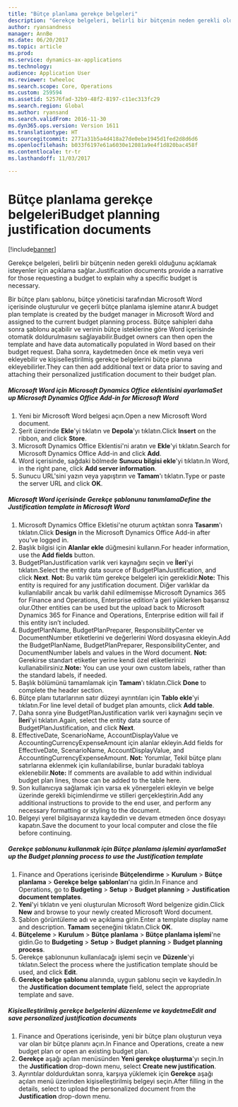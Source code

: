 ```yaml
---
title: "Bütçe planlama gerekçe belgeleri"
description: "Gerekçe belgeleri, belirli bir bütçenin neden gerekli olduğunu açıklamak isteyenler için açıklama sağlar."
author: ryansandness
manager: AnnBe
ms.date: 06/20/2017
ms.topic: article
ms.prod: 
ms.service: dynamics-ax-applications
ms.technology: 
audience: Application User
ms.reviewer: twheeloc
ms.search.scope: Core, Operations
ms.custom: 259594
ms.assetid: 52576fad-32b9-48f2-8197-c11ec313fc29
ms.search.region: Global
ms.author: ryansand
ms.search.validFrom: 2016-11-30
ms.dyn365.ops.version: Version 1611
ms.translationtype: HT
ms.sourcegitcommit: 2771a31b5a4d418a27de0ebe1945d1fed2d8d6d6
ms.openlocfilehash: b033f6197e61a6030e12081a9e4f1d820bac458f
ms.contentlocale: tr-tr
ms.lasthandoff: 11/03/2017

---
```


# <a name="budget-planning-justification-documents"></a><span data-ttu-id="f67f6-103">Bütçe planlama gerekçe belgeleri</span><span class="sxs-lookup"><span data-stu-id="f67f6-103">Budget planning justification documents</span></span>

[!include[banner](../includes/banner.md)]


<span data-ttu-id="f67f6-104">Gerekçe belgeleri, belirli bir bütçenin neden gerekli olduğunu açıklamak isteyenler için açıklama sağlar.</span><span class="sxs-lookup"><span data-stu-id="f67f6-104">Justification documents provide a narrative for those requesting a budget to explain why a specific budget is necessary.</span></span> 

<span data-ttu-id="f67f6-105">Bir bütçe planı şablonu, bütçe yöneticisi tarafından Microsoft Word içerisinde oluşturulur ve geçerli bütçe planlama işlemine atanır.</span><span class="sxs-lookup"><span data-stu-id="f67f6-105">A budget plan template is created by the budget manager in Microsoft Word and assigned to the current budget planning process.</span></span> <span data-ttu-id="f67f6-106">Bütçe sahipleri daha sonra şablonu açabilir ve verinin bütçe isteklerine göre Word içerisinde otomatik doldurulmasını sağlayabilir.</span><span class="sxs-lookup"><span data-stu-id="f67f6-106">Budget owners can then open the template and have data automatically populated in Word based on their budget request.</span></span> <span data-ttu-id="f67f6-107">Daha sonra, kaydetmeden önce ek metin veya veri ekleyebilir ve kişiselleştirilmiş gerekçe belgelerini bütçe planına ekleyebilirler.</span><span class="sxs-lookup"><span data-stu-id="f67f6-107">They can then add additional text or data prior to saving and attaching their personalized justification document to their budget plan.</span></span>

##### <a name="set-up-microsoft-dynamics-office-add-in-for-microsoft-word"></a><span data-ttu-id="f67f6-108">Microsoft Word için Microsoft Dynamics Office eklentisini ayarlama</span><span class="sxs-lookup"><span data-stu-id="f67f6-108">Set up Microsoft Dynamics Office Add-in for Microsoft Word</span></span>

1.  <span data-ttu-id="f67f6-109">Yeni bir Microsoft Word belgesi açın.</span><span class="sxs-lookup"><span data-stu-id="f67f6-109">Open a new Microsoft Word document.</span></span>
2.  <span data-ttu-id="f67f6-110">Şerit üzerinde **Ekle**'yi tıklatın ve **Depola**'yı tıklatın.</span><span class="sxs-lookup"><span data-stu-id="f67f6-110">Click **Insert** on the ribbon, and click **Store**.</span></span>
3.  <span data-ttu-id="f67f6-111">Microsoft Dynamics Office Eklentisi'ni aratın ve **Ekle**'yi tıklatın.</span><span class="sxs-lookup"><span data-stu-id="f67f6-111">Search for Microsoft Dynamics Office Add-in and click **Add**.</span></span>
4.  <span data-ttu-id="f67f6-112">Word içerisinde, sağdaki bölmede **Sunucu bilgisi ekle**'yi tıklatın.</span><span class="sxs-lookup"><span data-stu-id="f67f6-112">In Word, in the right pane, click **Add server information**.</span></span>
5.  <span data-ttu-id="f67f6-113">Sunucu URL'sini yazın veya yapıştırın ve **Tamam**'ı tıklatın.</span><span class="sxs-lookup"><span data-stu-id="f67f6-113">Type or paste the server URL and click **OK**.</span></span>

##### <a name="define-the-justification-template-in-microsoft-word"></a><span data-ttu-id="f67f6-114">Microsoft Word içerisinde Gerekçe şablonunu tanımlama</span><span class="sxs-lookup"><span data-stu-id="f67f6-114">Define the Justification template in Microsoft Word</span></span>

1.  <span data-ttu-id="f67f6-115">Microsoft Dynamics Office Ekletisi'ne oturum açtıktan sonra **Tasarım**'ı tıklatın.</span><span class="sxs-lookup"><span data-stu-id="f67f6-115">Click **Design** in the Microsoft Dynamics Office Add-in after you’ve logged in.</span></span>
2.  <span data-ttu-id="f67f6-116">Başlık bilgisi için **Alanlar ekle** düğmesini kullanın.</span><span class="sxs-lookup"><span data-stu-id="f67f6-116">For header information, use the **Add fields** button.</span></span>
3.  <span data-ttu-id="f67f6-117">BudgetPlanJustification varlık veri kaynağını seçin ve **İleri**'yi tıklatın.</span><span class="sxs-lookup"><span data-stu-id="f67f6-117">Select the entity data source of BudgetPlanJustification, and click **Next**.</span></span> <span data-ttu-id="f67f6-118">**Not:** Bu varlık tüm gerekçe belgeleri için gereklidir.</span><span class="sxs-lookup"><span data-stu-id="f67f6-118">**Note:** This entity is required for any justification document.</span></span> <span data-ttu-id="f67f6-119">Diğer varlıklar da kullanılabilir ancak bu varlık dahil edilmemişse Microsoft Dynamics 365 for Finance and Operations, Enterprise edition'a geri yüklerken başarısız olur.</span><span class="sxs-lookup"><span data-stu-id="f67f6-119">Other entities can be used but the upload back to Microsoft Dynamics 365 for Finance and Operations, Enterprise edition will fail if this entity isn’t included.</span></span>
4.  <span data-ttu-id="f67f6-120">BudgetPlanName, BudgetPlanPreparer, ResponsibilityCenter ve DocumentNumber etiketlerini ve değerlerini Word dosyasına ekleyin.</span><span class="sxs-lookup"><span data-stu-id="f67f6-120">Add the BudgetPlanName, BudgetPlanPreparer, ResponsibilityCenter, and DocumentNumber labels and values in the Word document.</span></span> <span data-ttu-id="f67f6-121">**Not:** Gerekirse standart etiketler yerine kendi özel etiketlerinizi kullanabilirsiniz.</span><span class="sxs-lookup"><span data-stu-id="f67f6-121">**Note:** You can use your own custom labels, rather than the standard labels, if needed.</span></span>
5.  <span data-ttu-id="f67f6-122">Başlık bölümünü tamamlamak için **Tamam**'ı tıklatın.</span><span class="sxs-lookup"><span data-stu-id="f67f6-122">Click **Done** to complete the header section.</span></span>
6.  <span data-ttu-id="f67f6-123">Bütçe planı tutarlarının satır düzeyi ayrıntıları için **Tablo ekle**'yi tıklatın.</span><span class="sxs-lookup"><span data-stu-id="f67f6-123">For line level detail of budget plan amounts, click **Add table**.</span></span>
7.  <span data-ttu-id="f67f6-124">Daha sonra yine BudgetPlanJustification varlık veri kaynağını seçin ve **İleri**'yi tıklatın.</span><span class="sxs-lookup"><span data-stu-id="f67f6-124">Again, select the entity data source of BudgetPlanJustification, and click **Next**.</span></span>
8.  <span data-ttu-id="f67f6-125">EffectiveDate, ScenarioName, AccountDisplayValue ve AccountingCurrencyExpenseAmount için alanlar ekleyin.</span><span class="sxs-lookup"><span data-stu-id="f67f6-125">Add fields for EffectiveDate, ScenarioName, AccountDisplayValue, and AccountingCurrencyExpenseAmount.</span></span> <span data-ttu-id="f67f6-126">**Not:** Yorumlar, Tekil bütçe planı satırlarına eklenmek için kullanılabilirse, bunlar buradaki tabloya eklenebilir.</span><span class="sxs-lookup"><span data-stu-id="f67f6-126">**Note:** If comments are available to add within individual budget plan lines, those can be added to the table here.</span></span>
9.  <span data-ttu-id="f67f6-127">Son kullanıcıya sağlamak için varsa ek yönergeleri ekleyin ve belge üzerinde gerekli biçimlendirme ve stilleri gerçekleştirin.</span><span class="sxs-lookup"><span data-stu-id="f67f6-127">Add any additional instructions to provide to the end user, and perform any necessary formatting or styling to the document.</span></span>
10. <span data-ttu-id="f67f6-128">Belgeyi yerel bilgisayarınıza kaydedin ve devam etmeden önce dosyayı kapatın.</span><span class="sxs-lookup"><span data-stu-id="f67f6-128">Save the document to your local computer and close the file before continuing.</span></span>

##### <a name="set-up-the-budget-planning-process-to-use-the-justification-template"></a><span data-ttu-id="f67f6-129">Gerekçe şablonunu kullanmak için Bütçe planlama işlemini ayarlama</span><span class="sxs-lookup"><span data-stu-id="f67f6-129">Set up the Budget planning process to use the Justification template</span></span>

1.  <span data-ttu-id="f67f6-130">Finance and Operations içerisinde **Bütçelendirme** &gt; **Kurulum** &gt; **Bütçe planlama** &gt; **Gerekçe belge şablonları**'na gidin.</span><span class="sxs-lookup"><span data-stu-id="f67f6-130">In Finance and Operations, go to **Budgeting** &gt; **Setup** &gt; **Budget planning** &gt; **Justification document templates**.</span></span>
2.  <span data-ttu-id="f67f6-131">**Yeni**'yi tıklatın ve yeni oluşturulan Microsoft Word belgenize gidin.</span><span class="sxs-lookup"><span data-stu-id="f67f6-131">Click **New** and browse to your newly created Microsoft Word document.</span></span>
3.  <span data-ttu-id="f67f6-132">Şablon görüntüleme adı ve açıklama girin.</span><span class="sxs-lookup"><span data-stu-id="f67f6-132">Enter a template display name and description.</span></span> <span data-ttu-id="f67f6-133">**Tamam** seçeneğini tıklatın.</span><span class="sxs-lookup"><span data-stu-id="f67f6-133">Click **OK**.</span></span>
4.  <span data-ttu-id="f67f6-134">**Bütçeleme** &gt; **Kurulum** &gt; **Bütçe** **planlama** &gt; **Bütçe planlama işlemi**'ne gidin.</span><span class="sxs-lookup"><span data-stu-id="f67f6-134">Go to **Budgeting** &gt; **Setup** &gt; **Budget** **planning** &gt; **Budget planning process**.</span></span>
5.  <span data-ttu-id="f67f6-135">Gerekçe şablonunun kullanılacağı işlemi seçin ve **Düzenle**'yi tıklatın.</span><span class="sxs-lookup"><span data-stu-id="f67f6-135">Select the process where the justification template should be used, and click **Edit**.</span></span>
6.  <span data-ttu-id="f67f6-136">**Gerekçe belge şablonu** alanında, uygun şablonu seçin ve kaydedin.</span><span class="sxs-lookup"><span data-stu-id="f67f6-136">In the **Justification document template** field, select the appropriate template and save.</span></span>

##### <a name="edit-and-save-personalized-justification-documents"></a><span data-ttu-id="f67f6-137">Kişiselleştirilmiş gerekçe belgelerini düzenleme ve kaydetme</span><span class="sxs-lookup"><span data-stu-id="f67f6-137">Edit and save personalized justification documents</span></span>

1.  <span data-ttu-id="f67f6-138">Finance and Operations içerisinde, yeni bir bütçe planı oluşturun veya var olan bir bütçe planını açın.</span><span class="sxs-lookup"><span data-stu-id="f67f6-138">In Finance and Operations, create a new budget plan or open an existing budget plan.</span></span>
2.  <span data-ttu-id="f67f6-139">**Gerekçe** aşağı açılan menüsünden **Yeni gerekçe oluşturma**'yı seçin.</span><span class="sxs-lookup"><span data-stu-id="f67f6-139">In the **Justification** drop-down menu, select **Create new justification**.</span></span>
3.  <span data-ttu-id="f67f6-140">Ayrıntılar doldurduktan sonra, karşıya yüklemek için **Gerekçe** aşağı açılan menü üzerinden kişiselleştirilmiş belgeyi seçin.</span><span class="sxs-lookup"><span data-stu-id="f67f6-140">After filling in the details, select to upload the personalized document from the **Justification** drop-down menu.</span></span>





